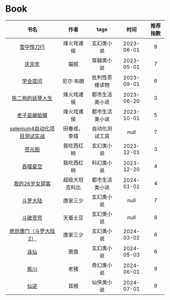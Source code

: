 # Book

| 书名 | 作者 | tags | 时间 | 推荐指数 |
| :---: | :---: | :---: | :---: | :---: |
| [雪中悍刀行](B001-雪中悍刀行.md) | 烽火戏诸侯 | 玄幻类小说 | 2023-06-01 | 9 |
| [庆余年](B002-庆余年.md) | 猫腻 | 穿越类小说 | 2023-05-01 | 7 |
| [学会提问](B003-学会提问.md) | 尼尔·布朗 | 批判性思维读物 | 2023-09-01 | 6 |
| [陈二狗的妖孽人生](B004-陈二狗的妖孽人生.md) | 烽火戏诸侯 | 都市生活类小说 | 2023-06-20 | 3 |
| [老子是癞蛤蟆](B005-老子是癞蛤蟆.md) | 烽火戏诸侯 | 都市生活类小说 | 2023-10-01 | 5 |
| [selenium4自动化项目测试实战](B006-selenium4自动化项目测试实战.md) | 田春成，李靖 | 自动化测试工具 | null | 7 |
| [苍元图](B007-苍元图.md) | 我吃西红柿 | 玄幻类小说 | 2023-12-01 | 3 |
| [吞噬星空](B008-吞噬星空.md) | 我吃西红柿 | 科幻类小说 | 2023-12-20 | 4 |
| [我的26岁女房客](B009-我的26岁女房客.md) | 超级大坦克科比 | 都市生活类小说 | 2024-01-01 | 4 |
| [斗罗大陆](B010-斗罗大陆.md) | 唐家三少 | 玄幻类小说 | null | 7 |
| [斗破苍穹](B011-斗破苍穹.md) | 天蚕土豆 | 玄幻类小说 | null | 8 |
| [绝世唐门（斗罗大陆2）](B012-绝世唐门（斗罗大陆2）.md) | 唐家三少 | 玄幻类小说 | 2024-03-02 | 6 |
| [诛仙](B013-诛仙.md) | 萧鼎 | 玄幻类小说 | 2024-05-03 | 6 |
| [紫川](B014-紫川.md) | 老猪 | 奇幻类小说 | 2024-06-01 | 9 |
| [仙逆](B015-仙逆.md) | 耳根 | 仙侠类小说 | 2024-07-01 | 9 |
